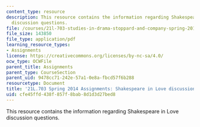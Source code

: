 ```yaml
---
content_type: resource
description: This resource contains the information regarding Shakespeare in Love
  discussion questions.
file: /courses/21l-703-studies-in-drama-stoppard-and-company-spring-2014/cfe45ffd438f857f8bab8d1d3d27bed8_MIT21L_703S14_Shakes_Love.pdf
file_size: 143850
file_type: application/pdf
learning_resource_types:
- Assignments
license: https://creativecommons.org/licenses/by-nc-sa/4.0/
ocw_type: OCWFile
parent_title: Assignments
parent_type: CourseSection
parent_uid: 9478cc71-242e-57a1-0e8a-fbcd57f6b288
resourcetype: Document
title: '21L.703 Spring 2014 Assignments: Shakespeare in Love discussion questions'
uid: cfe45ffd-438f-857f-8bab-8d1d3d27bed8
---
```

This resource contains the information regarding Shakespeare in Love discussion questions.
